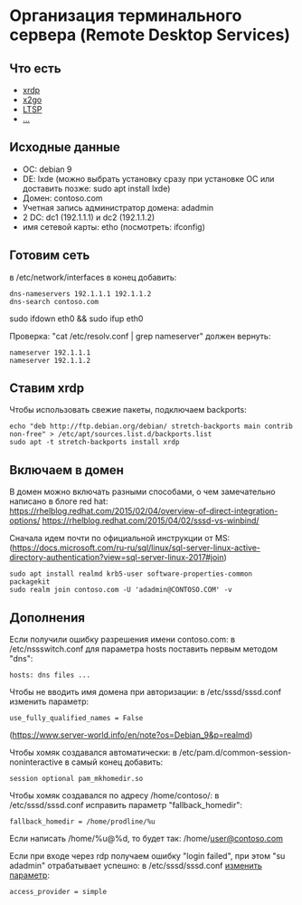 # Организация терминального сервера (Remote Desktop Services)

## Что есть
- [xrdp]()
- [x2go]()
- [LTSP]()
- [...]()

## Исходные данные
- ОС: debian 9
- DE: lxde (можно выбрать установку сразу при установке ОС или доставить позже: sudo apt install lxde)
- Домен: contoso.com
- Учетная запись администратор домена: adadmin
- 2 DC: dc1 (192.1.1.1) и dc2 (192.1.1.2)
- имя сетевой карты: etho (посмотреть: ifconfig)

## Готовим сеть
в /etc/network/interfaces в конец добавить:
```
dns-nameservers 192.1.1.1 192.1.1.2
dns-search contoso.com
```

sudo ifdown eth0 && sudo ifup eth0

Проверка: "cat /etc/resolv.conf | grep nameserver" должен вернуть:
```
nameserver 192.1.1.1
nameserver 192.1.1.2
```

## Ставим xrdp
Чтобы использовать свежие пакеты, подключаем backports:
```
echo "deb http://ftp.debian.org/debian/ stretch-backports main contrib non-free" > /etc/apt/sources.list.d/backports.list
sudo apt -t stretch-backports install xrdp
```

## Включаем в домен

В домен можно включать разными способами, о чем замечательно написано в блоге red hat: 
https://rhelblog.redhat.com/2015/02/04/overview-of-direct-integration-options/
https://rhelblog.redhat.com/2015/04/02/sssd-vs-winbind/

Сначала идем почти по официальной инструкции от MS:
(https://docs.microsoft.com/ru-ru/sql/linux/sql-server-linux-active-directory-authentication?view=sql-server-linux-2017#join)

```
sudo apt install realmd krb5-user software-properties-common packagekit
sudo realm join contoso.com -U 'adadmin@CONTOSO.COM' -v
```

## Дополнения
Если получили ошибку разрешения имени contoso.com: в /etc/nssswitch.conf для параметра hosts поставить первым методом "dns":
```
hosts: dns files ...
```

Чтобы не вводить имя домена при авторизации: в /etc/sssd/sssd.conf изменить параметр:
```
use_fully_qualified_names = False
```
(https://www.server-world.info/en/note?os=Debian_9&p=realmd)

Чтобы хомяк создавался автоматически: в /etc/pam.d/common-session-noninteractive в самый конец добавить:
```
session optional pam_mkhomedir.so
```

Чтобы хомяк создавался по адресу /home/contoso/<user>: в /etc/sssd/sssd.conf исправить параметр "fallback_homedir":
```
fallback_homedir = /home/prodline/%u
```
Если написать /home/%u@%d, то будет так: /home/user@contoso.com

Если при входе через rdp получаем ошибку "login failed", при этом "su adadmin" отрабатывает успешно:
в /etc/sssd/sssd.conf [изменить параметр](https://github.com/neutrinolabs/xrdp/issues/906):
```
access_provider = simple
```

